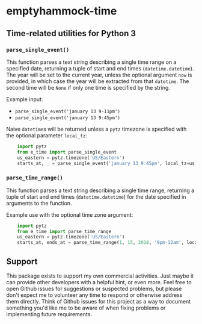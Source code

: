 # emptyhammock-time

## Time-related utilities for Python 3

### `parse_single_event()`

This function parses a text string describing a single time range on a
specified date, returning a tuple of start and end times (`datetime.datetime`).
The year will be set to the current year, unless the optional argument `now`
is provided, in which case the year will be extracted from that `datetime`.
The second time will be `None` if only one time is specified by the string.

Example input:

* `parse_single_event('january 13 9-11pm')`
* `parse_single_event('january 13 9:45pm')`

Naive `datetime`s will be returned unless a `pytz` timezone is specified with
the optional parameter `local_tz`:

```python
    import pytz
    from e_time import parse_single_event
    us_eastern = pytz.timezone('US/Eastern')
    starts_at, _ = parse_single_event('january 13 9:45pm', local_tz=us_eastern)
```

### `parse_time_range()`

This function parses a text string describing a single time range, returning
a tuple of start and end times (`datetime.datetime`) for the date specified
in arguments to the function.

Example use with the optional time zone argument:

```python
    import pytz
    from e_time import parse_time_range
    us_eastern = pytz.timezone('US/Eastern')
    starts_at, ends_at = parse_time_range(1, 15, 2018, '9pm-12am', local_tz=us_eastern)
```

## Support

This package exists to support my own commercial activities.  Just maybe it can
provide other developers with a helpful hint, or even more.  Feel free to open
Github issues for suggestions or suspected problems, but please don't expect me
to volunteer any time to respond or otherwise address them directly.  Think of
Github issues for this project as a way to document something you'd like me to
be aware of when fixing problems or implementing future requirements.
